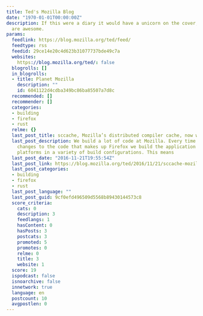 ```yaml
---
title: Ted's Mozilla Blog
date: "1970-01-01T00:00:00Z"
description: If this were a diary it would have a unicorn on the cover, because unicorns
  are awesome.
params:
  feedlink: https://blog.mozilla.org/ted/feed/
  feedtype: rss
  feedid: 29ce14e20c4d623b31077737bde49c7a
  websites:
    https://blog.mozilla.org/ted/: false
  blogrolls: []
  in_blogrolls:
  - title: Planet Mozilla
    description: ""
    id: 6041122d4cdba349bc86ba85507a7d8c
  recommended: []
  recommender: []
  categories:
  - building
  - firefox
  - rust
  relme: {}
  last_post_title: sccache, Mozilla’s distributed compiler cache, now written in Rust
  last_post_description: We build a lot of code at Mozilla. Every time someone pushes
    changes to the code that makes up Firefox we build the application on multiple
    platforms in a variety of build configurations. This means
  last_post_date: "2016-11-21T19:55:54Z"
  last_post_link: https://blog.mozilla.org/ted/2016/11/21/sccache-mozillas-distributed-compiler-cache-now-written-in-rust/
  last_post_categories:
  - building
  - firefox
  - rust
  last_post_language: ""
  last_post_guid: 9cf0efd496509d5568b89430144573c8
  score_criteria:
    cats: 0
    description: 3
    feedlangs: 1
    hasContent: 0
    hasPosts: 3
    postcats: 3
    promoted: 5
    promotes: 0
    relme: 0
    title: 3
    website: 1
  score: 19
  ispodcast: false
  isnoarchive: false
  innetwork: true
  language: en
  postcount: 10
  avgpostlen: 0
---
```

